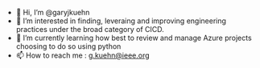 - 👋 Hi, I’m @garyjkuehn
- 👀 I’m interested in finding, leveraing and improving engineering practices under the broad category of CICD.
- 🌱 I’m currently learning how best to review and manage Azure projects choosing to do so using python
- 📫 How to reach me : g.kuehn@ieee.org

<!---
garyjkuehn/garyjkuehn is a ✨ special ✨ repository because its `README.md` (this file) appears on your GitHub profile.
You can click the Preview link to take a look at your changes.
--->
